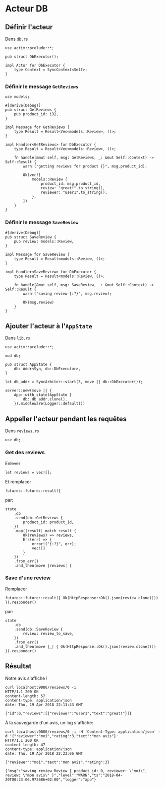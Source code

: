 # Acteur DB

## Définir l'acteur
Dans `db.rs`

```rust,no_run,ignore
use actix::prelude::*;

pub struct DbExecutor();

impl Actor for DbExecutor {
    type Context = SyncContext<Self>;
}
```

### Définir le message `GetReviews`

```rust,no_run,ignore
use models;

#[derive(Debug)]
pub struct GetReviews {
    pub product_id: i32,
}

impl Message for GetReviews {
    type Result = Result<Vec<models::Review>, ()>;
}

impl Handler<GetReviews> for DbExecutor {
    type Result = Result<Vec<models::Review>, ()>;

    fn handle(&mut self, msg: GetReviews, _: &mut Self::Context) -> Self::Result {
        warn!("getting reviews for product {}", msg.product_id);

        Ok(vec![
            models::Review {
                product_id: msg.product_id,
                review: "great!".to_string(),
                reviewer: "user1".to_string(),
            },
        ])
    }
}
```

### Définir le message `SaveReview`

```rust,no_run,ignore
#[derive(Debug)]
pub struct SaveReview {
    pub review: models::Review,
}

impl Message for SaveReview {
    type Result = Result<models::Review, ()>;
}

impl Handler<SaveReview> for DbExecutor {
    type Result = Result<models::Review, ()>;

    fn handle(&mut self, msg: SaveReview, _: &mut Self::Context) -> Self::Result {
        warn!("saving review {:?}", msg.review);

        Ok(msg.review)
    }
}
```

## Ajouter l'acteur à l'`AppState`
Dans `lib.rs`

```rust,no_run,ignore
use actix::prelude::*;

mod db;

pub struct AppState {
    db: Addr<Syn, db::DbExecutor>,
}
```

```rust,no_run,ignore
let db_addr = SyncArbiter::start(3, move || db::DbExecutor());

server::new(move || {
    App::with_state(AppState {
        db: db_addr.clone(),
    }).middleware(Logger::default())
```

## Appeller l'acteur pendant les requêtes
Dans `reviews.rs`

```rust,no_run,ignore
use db;
```

### Get des reviews

Enlever
```rust,no_run,ignore
let reviews = vec![];
```

Et remplacer
```rust,no_run,ignore
futures::future::result({
```

par:
```rust,no_run,ignore
state
    .db
    .send(db::GetReviews {
        product_id: product_id,
    })
    .map(|result| match result {
        Ok(reviews) => reviews,
        Err(err) => {
            error!("{:?}", err);
            vec![]
        }
    })
    .from_err()
    .and_then(move |reviews| {
```

### Save d'une review

Remplacer 
```rust,no_run,ignore
futures::future::result({ Ok(HttpResponse::Ok().json(review.clone())) }).responder()
```

par:
```rust,no_run,ignore
state
    .db
    .send(db::SaveReview {
        review: review_to_save,
    })
    .from_err()
    .and_then(move |_| { Ok(HttpResponse::Ok().json(review.clone())) }).responder()
```

## Résultat

Notre avis s'affiche !
```
curl localhost:9080/reviews/0 -i
HTTP/1.1 200 OK
content-length: 57
content-type: application/json
date: Thu, 19 Apr 2018 22:13:43 GMT

{"id":0,"reviews":[{"reviewer":"user1","text":"great!"}]}
```

À la sauvegarde d'un avis, un log s'affiche:
```
curl localhost:9080/reviews/0 -i -H 'Content-Type: application/json' -d '{"reviewer":"moi","rating":3,"text":"mon avis"}'
HTTP/1.1 200 OK
content-length: 47
content-type: application/json
date: Thu, 19 Apr 2018 22:23:06 GMT

{"reviewer":"moi","text":"mon avis","rating":3}
```

```
{"msg":"saving review Review { product_id: 0, reviewer: \"moi\", review: \"mon avis\" }","level":"WARN","ts":"2018-04-20T00:23:06.973686+02:00","logger":"app"}
```
